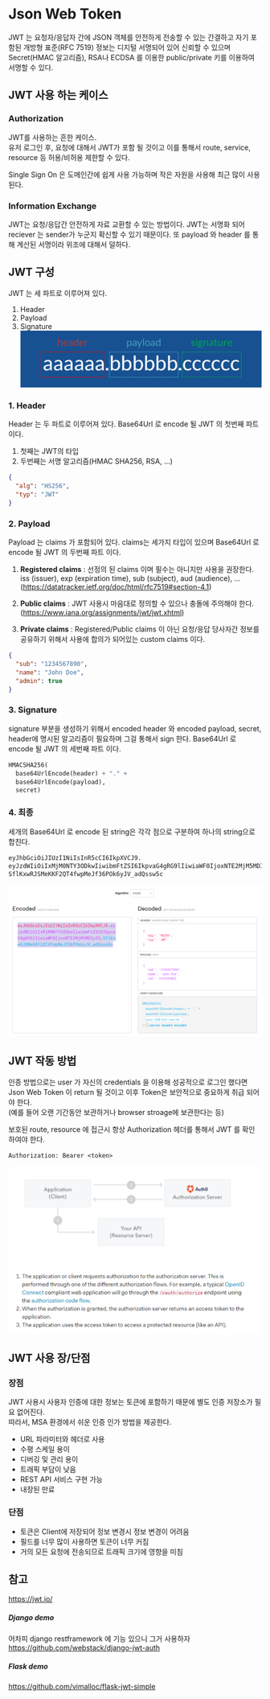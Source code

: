 # Json Web Token
JWT 는 요청자/응답자 간에 JSON 객체를 안전하게 전송할 수 있는 간결하고 자기 포함된 개방형 표준(RFC 7519)
정보는 디지털 서명되어 있어 신뢰할 수 있으며 Secret(HMAC 알고리즘), 
RSA나 ECDSA 를 이용한 public/private 키를 이용하여 서명할 수 있다.

## JWT 사용 하는 케이스
### Authorization
JWT를 사용하는 흔한 케이스.   
유저 로그인 후, 요청에 대해서 JWT가 포함 될 것이고 이를 통해서 route, service, resource 등
허용/비허용 제한할 수 있다. 

Single Sign On 은 도메인간에 쉽게 사용 가능하며 작은 자원을 사용해 최근 많이 사용 된다.

### Information Exchange
JWT는 요청/응답간 안전하게 자료 교환할 수 있는 방법이다. JWT는 서명화 되어 reciever 는 sender가 누군지 
확신할 수 있기 때문이다. 또 payload 와 header 를 통해 계산된 서명이라 위조에 대해서 덜하다.

## JWT 구성
JWT 는 세 파트로 이루어져 있다.
1. Header
2. Payload
3. Signature
![1](https://raw.githubusercontent.com/sanggi-wjg/my_study/main/JWT/data/1.png)

### 1. Header
Header 는 두 파트로 이루어져 있다. Base64Url 로 encode 될 JWT 의 첫번째 파트 이다.
1. 첫째는 JWT의 타입
1. 두번째는 서명 알고리즘(HMAC SHA256, RSA, ...)
```json
{
  "alg": "HS256",
  "typ": "JWT"
}
```

### 2. Payload
Payload 는 claims 가 포함되어 있다. claims는 세가지 타입이 있으며 
Base64Url 로 encode 될 JWT 의 두번째 파트 이다.

1. **Registered claims** : 선정의 된 claims 이며 필수는 아니지만 사용을 권장한다.  
iss (issuer), exp (expiration time), sub (subject), aud (audience), ...  
(https://datatracker.ietf.org/doc/html/rfc7519#section-4.1)

1. **Public claims** : JWT 사용시 마음대로 정의할 수 있으나 충돌에 주의해야 한다.
(https://www.iana.org/assignments/jwt/jwt.xhtml)  

1. **Private claims** : Registered/Public claims 이 아닌 요청/응답 당사자간 정보를 
공유하기 위해서 사용에 합의가 되어있는 custom claims 이다.
```json
{
  "sub": "1234567890",
  "name": "John Doe",
  "admin": true
}
```

### 3. Signature
signature 부분을 생성하기 위해서 encoded header 와 encoded payload, secret, 
header에 명시된 알고리즘이 필요하며 그걸 통해서 sign 한다.
Base64Url 로 encode 될 JWT 의 세번째 파트 이다.
```python
HMACSHA256(
  base64UrlEncode(header) + "." +
  base64UrlEncode(payload),
  secret)
```

### 4. 최종
세개의 Base64Url 로 encode 된 string은 각각 점으로 구분하여 하나의 string으로 합친다.
```
eyJhbGciOiJIUzI1NiIsInR5cCI6IkpXVCJ9.
eyJzdWIiOiIxMjM0NTY3ODkwIiwibmFtZSI6IkpvaG4gRG9lIiwiaWF0IjoxNTE2MjM5MDIyfQ.
SflKxwRJSMeKKF2QT4fwpMeJf36POk6yJV_adQssw5c
```
![2](https://raw.githubusercontent.com/sanggi-wjg/my_study/main/JWT/data/2.png)

## JWT 작동 방법
인증 방법으로는 user 가 자신의 credentials 을 이용해 성공적으로 로그인 했다면 Json Web Token 이 return 
될 것이고 이후 Token은 보안적으로 중요하게 취급 되어야 한다.  
(예를 들어 오랜 기간동안 보관하거나 browser stroage에 보관한다는 등)

보호된 route, resource 에 접근시 항상 Authorization 헤더를 통해서 JWT 를 확인 하여야 한다.
```
Authorization: Bearer <token>
```
![3](https://raw.githubusercontent.com/sanggi-wjg/my_study/main/JWT/data/3.png)

## JWT 사용 장/단점

### 장점
JWT 사용시 사용자 인증에 대한 정보는 토큰에 포함하기 때문에 별도 인증 저장소가 필요 없어진다.  
따라서, MSA 환경에서 쉬운 인증 인가 방법을 제공한다.
* URL 파라미터와 헤더로 사용
* 수평 스케일 용이
* 디버깅 및 관리 용이
* 트래픽 부담이 낮음
* REST API 서비스 구현 가능
* 내장된 만료

### 단점
* 토큰은 Client에 저장되어 정보 변경시 정보 변경이 어려움
* 필드를 너무 많이 사용하면 토큰이 너무 커짐
* 거의 모든 요청에 전송되므로 트래픽 크기에 영향을 미침

## 참고
https://jwt.io/

##### Django demo 
어차피 django restframework 에 기능 있으니 그거 사용하자
https://github.com/webstack/django-jwt-auth

##### Flask demo
https://github.com/vimalloc/flask-jwt-simple